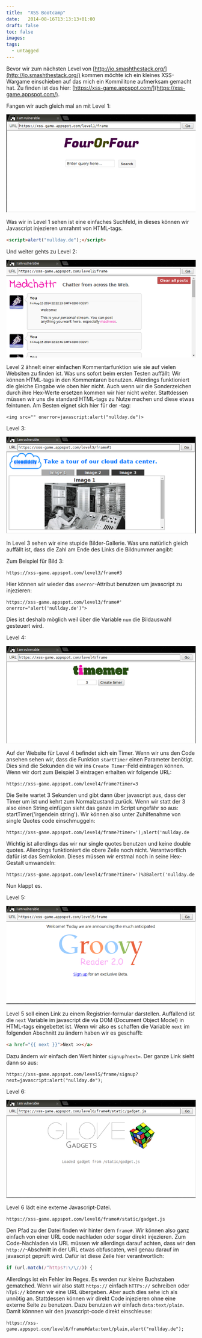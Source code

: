 ```yaml
---
title:  "XSS Bootcamp"
date:   2014-08-16T13:13:13+01:00
draft: false
toc: false
images:
tags:
  - untagged
---
```


Bevor wir zum nächsten Level von [http://io.smashthestack.org/](http://io.smashthestack.org/) kommen möchte ich ein kleines XSS-Wargame einschieben auf das mich ein Kommilitone aufmerksam gemacht hat. Zu finden ist das hier: [https://xss-game.appspot.com/](https://xss-game.appspot.com/). 

Fangen wir auch gleich mal an mit Level 1:

![XSS-Level](/img/xss-level1.png)

Was wir in Level 1 sehen ist eine einfaches Suchfeld, in dieses können wir Javascript injezieren umrahmt von HTML-tags. 

```html
<script>alert("nullday.de");</script>
```

Und weiter gehts zu Level 2:

![XSS-Level](/img/xss-level2.png)

Level 2 ähnelt einer einfachen Kommentarfunktion wie sie auf vielen Websiten zu finden ist. Was uns sofort beim ersten Testen auffällt: Wir können HTML-tags in den Kommentaren benutzen.
Allerdings funktioniert die gleiche Eingabe wie oben hier nicht. Auch wenn wir die Sonderzeichen durch ihre Hex-Werte ersetzen kommen wir hier nicht weiter. Stattdessen müssen wir uns die standard HTML-tags zu Nutze machen und diese etwas feintunen. Am Besten eignet sich hier für der <img>-tag:

```
<img src="" onerror=javascript:alert("nullday.de")>
```

Level 3:

![XSS-Level](/img/xss-level3.png)

In Level 3 sehen wir eine stupide Bilder-Gallerie. Was uns natürlich gleich auffällt ist, dass die Zahl am Ende des Links die Bildnummer angibt: 

Zum Beispiel für Bild 3:

```
https://xss-game.appspot.com/level3/frame#3
```

Hier können wir wieder das `onerror`-Attribut benutzen um javascript zu injezieren:

```
https://xss-game.appspot.com/level3/frame#' onerror="alert('nullday.de')">
```

Dies ist deshalb möglich weil über die Variable `num` die Bildauswahl gesteuert wird.

Level 4:

![XSS-Level](/img/xss-level4.png)

Auf der Website für Level 4 befindet sich ein Timer. Wenn wir uns den Code ansehen sehen wir, dass die Funktion `startTimer` einen Parameter benötigt. Dies sind die Sekunden die wir ins `Create Timer`-Feld eintragen können. Wenn wir dort zum Beispiel 3 eintragen erhalten wir folgende URL:

```
https://xss-game.appspot.com/level4/frame?timer=3
```

Die Seite wartet 3 Sekunden und gibt dann über javascript aus, dass der Timer um ist und kehrt zum Normalzustand zurück. Wenn wir statt der 3 also einen String einfügen sieht das ganze im Script ungefähr so aus: startTimer('irgendein string'). Wir können also unter Zuhilfenahme von single Quotes code einschmuggeln:

```
https://xss-game.appspot.com/level4/frame?timer=');alert('nullday.de
```

Wichtig ist allerdings das wir nur single quotes benutzen und keine double quotes.
Allerdings funktioniert die obere Zeile noch nicht. Verantwortlich dafür ist das Semikolon. Dieses müssen wir erstmal noch in seine Hex-Gestalt umwandeln:

```
https://xss-game.appspot.com/level4/frame?timer=')%3Balert('nullday.de
```

Nun klappt es.

Level 5:

![XSS-Level](/img/xss-level5.png)

Level 5 soll einen Link zu einem Registrier-formular darstellen. Auffallend ist die `next` Variable im javascript die via DOM (Document Object Model) in HTML-tags eingebettet ist. Wenn wir also es schaffen die Variable `next` im folgenden Abschnitt zu ändern haben wir es geschafft:

```html
<a href="{{ next }}">Next >></a>
```

Dazu ändern wir einfach den Wert hinter `signup?next=`. Der ganze Link sieht dann so aus:

```
https://xss-game.appspot.com/level5/frame/signup?next=javascript:alert("nullday.de");
```

Level 6:

![XSS-Level](/img/xss-level6.png)

Level 6 lädt eine externe Javascript-Datei. 

```
https://xss-game.appspot.com/level6/frame#/static/gadget.js
```

Den Pfad zu der Datei finden wir hinter dem `frame#`. Wir können also ganz einfach von einer URL code nachladen oder sogar direkt injezieren. Zum Code-Nachladen via URL müssen wir allerdings darauf achten, dass wir den `http://`-Abschnitt in der URL etwas obfuscaten, weil genau darauf im javascript geprüft wird. Dafür ist diese Zeile hier verantwortlich:

```javascript
if (url.match(/^https?:\/\//)) {
```

Allerdings ist ein Fehler im Regex. Es werden nur kleine Buchstaben gematched. Wenn wir also statt `https://` einfach `hTTPs://` schreiben oder `hTpS://` können wir eine URL übergeben.
Aber auch dies sehe ich als unnötig an. Stattdessen können wir direkt Code injezieren ohne eine externe Seite zu benutzen. Dazu benutzen wir einfach `data:text/plain`. Damit könnnen wir den javascript-code direkt einschleuse:

```
https://xss-game.appspot.com/level6/frame#data:text/plain,alert("nullday.de");
```

